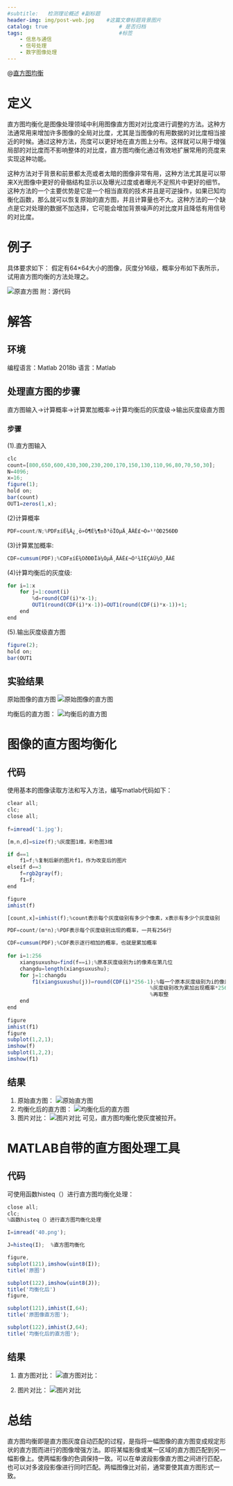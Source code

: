 ```yaml
---
#subtitle:   检测理论概述 #副标题
header-img: img/post-web.jpg    #这篇文章标题背景图片
catalog: true                       # 是否归档
tags:                               #标签
    - 信息与通信
    - 信号处理
    - 数字图像处理
---
```


@[直方图均衡](直方图均衡)

# 定义
直方图均衡化是图像处理领域中利用图像直方图对对比度进行调整的方法。这种方法通常用来增加许多图像的全局对比度，尤其是当图像的有用数据的对比度相当接近的时候。通过这种方法，亮度可以更好地在直方图上分布。这样就可以用于增强局部的对比度而不影响整体的对比度，直方图均衡化通过有效地扩展常用的亮度来实现这种功能。
	
这种方法对于背景和前景都太亮或者太暗的图像非常有用，这种方法尤其是可以带来X光图像中更好的骨骼结构显示以及曝光过度或者曝光不足照片中更好的细节。这种方法的一个主要优势是它是一个相当直观的技术并且是可逆操作，如果已知均衡化函数，那么就可以恢复原始的直方图，并且计算量也不大。这种方法的一个缺点是它对处理的数据不加选择，它可能会增加背景噪声的对比度并且降低有用信号的对比度。

# 例子
具体要求如下：
假定有64×64大小的图像，灰度分16级，概率分布如下表所示，试用直方图均衡的方法处理之。

![原直方图](https://img-blog.csdnimg.cn/20190510001348880.png?x-oss-process=image/watermark,type_ZmFuZ3poZW5naGVpdGk,shadow_10,text_aHR0cHM6Ly9ibG9nLmNzZG4ubmV0L3FxXzQwMDkwODU5,size_16,color_FFFFFF,t_70)
附：源代码

# 解答
## 环境
编程语言：Matlab 2018b
语言：Matlab
## 处理直方图的步骤
直方图输入->计算概率->计算累加概率->计算均衡后的灰度级->输出灰度级直方图

### 步骤

(1).直方图输入
```javascript
clc
count=[800,650,600,430,300,230,200,170,150,130,110,96,80,70,50,30];
N=4096;
x=16;
figure(1);
hold on;
bar(count) 
OUT1=zeros(1,x);
```
(2)计算概率
```javascript
PDF=count/N;%PDF±íÊ¾Ã¿¸ö»Ò¶È¼¶±ð³öÏÖµÄ¸ÅÂÊ£¬Ò»¹²ÓÐ256ÐÐ
```
(3)计算累加概率:
```javascript
CDF=cumsum(PDF);%CDF±íÊ¾ÖðÐÐÏà¼ÓµÄ¸ÅÂÊ£¬Ò²¾ÍÊÇÀÛ¼Ó¸ÅÂÊ
```

(4)计算均衡后的灰度级:
```javascript
for i=1:x
    for j=1:count(i)
        %d=round(CDF(i)*x-1);
        OUT1(round(CDF(i)*x-1))=OUT1(round(CDF(i)*x-1))+1;
    end
end
```
(5).输出灰度级直方图
```javascript
figure(2);
hold on;
bar(OUT1
```

## 实验结果
原始图像的直方图
![原始图像的直方图](https://img-blog.csdnimg.cn/20190510145628345.png?x-oss-process=image/watermark,type_ZmFuZ3poZW5naGVpdGk,shadow_10,text_aHR0cHM6Ly9ibG9nLmNzZG4ubmV0L3FxXzQwMDkwODU5,size_16,color_FFFFFF,t_70)

均衡后的直方图：
![均衡后的直方图](https://img-blog.csdnimg.cn/20190510145724420.png?x-oss-process=image/watermark,type_ZmFuZ3poZW5naGVpdGk,shadow_10,text_aHR0cHM6Ly9ibG9nLmNzZG4ubmV0L3FxXzQwMDkwODU5,size_16,color_FFFFFF,t_70)
# 图像的直方图均衡化
## 代码
使用基本的图像读取方法和写入方法，编写matlab代码如下：
```javascript
clear all;
clc;
close all;
 
f=imread('1.jpg');

[m,n,d]=size(f);%灰度图1维，彩色图3维

if d==1
    f1=f;%复制后新的图片f1，作为改变后的图片
elseif d==3
    f=rgb2gray(f);
    f1=f;
end

figure
imhist(f)

[count,x]=imhist(f);%count表示每个灰度级别有多少个像素，x表示有多少个灰度级别

PDF=count/(m*n);%PDF表示每个灰度级别出现的概率，一共有256行

CDF=cumsum(PDF);%CDF表示逐行相加的概率，也就是累加概率
 
for i=1:256
    xiangsuxushu=find(f==i);%原本灰度级别为i的像素在第几位
    changdu=length(xiangsuxushu);
    for j=1:changdu
        f1(xiangsuxushu(j))=round(CDF(i)*256-1);%每一个原本灰度级别为i的像素，
                                              %灰度级别改为累加出现概率*256
                                              %再取整
    end
end
 
figure
imhist(f1)
figure
subplot(1,2,1);
imshow(f)
subplot(1,2,2);
imshow(f1)
```

## 结果
1. 原始直方图：
![ 原始直方图](https://img-blog.csdnimg.cn/20190510150617317.png?x-oss-process=image/watermark,type_ZmFuZ3poZW5naGVpdGk,shadow_10,text_aHR0cHM6Ly9ibG9nLmNzZG4ubmV0L3FxXzQwMDkwODU5,size_16,color_FFFFFF,t_70)
2. 均衡化后的直方图：
![均衡化后的直方图](https://img-blog.csdnimg.cn/20190510150657176.png?x-oss-process=image/watermark,type_ZmFuZ3poZW5naGVpdGk,shadow_10,text_aHR0cHM6Ly9ibG9nLmNzZG4ubmV0L3FxXzQwMDkwODU5,size_16,color_FFFFFF,t_70)
3. 图片对比：
![图片对比](https://img-blog.csdnimg.cn/20190510150736893.png?x-oss-process=image/watermark,type_ZmFuZ3poZW5naGVpdGk,shadow_10,text_aHR0cHM6Ly9ibG9nLmNzZG4ubmV0L3FxXzQwMDkwODU5,size_16,color_FFFFFF,t_70)
可见，直方图均衡化使灰度被拉开。
# MATLAB自带的直方图处理工具
## 代码
可使用函数histeq（）进行直方图均衡化处理：
```javascript
close all;
clc;
%函数histeq（）进行直方图均衡化处理

I=imread('40.png');

J=histeq(I);  %直方图均衡化

figure,
subplot(121),imshow(uint8(I));
title('原图')

subplot(122),imshow(uint8(J));
title('均衡化后')
figure,

subplot(121),imhist(I,64);
title('原图像直方图');

subplot(122),imhist(J,64);
title('均衡化后的直方图');

```

## 结果
1. 直方图对比：
![直方图对比：](https://img-blog.csdnimg.cn/20190510151056956.png?x-oss-process=image/watermark,type_ZmFuZ3poZW5naGVpdGk,shadow_10,text_aHR0cHM6Ly9ibG9nLmNzZG4ubmV0L3FxXzQwMDkwODU5,size_16,color_FFFFFF,t_70)

2. 图片对比：
![图片对比](https://img-blog.csdnimg.cn/20190510151121466.png?x-oss-process=image/watermark,type_ZmFuZ3poZW5naGVpdGk,shadow_10,text_aHR0cHM6Ly9ibG9nLmNzZG4ubmV0L3FxXzQwMDkwODU5,size_16,color_FFFFFF,t_70)
# 总结
直方图均衡即是直方图灰度自动匹配的过程，是指将一幅图像的直方图变成规定形状的直方图而进行的图像增强方法。即将某幅影像或某一区域的直方图匹配到另一幅影像上。使两幅影像的色调保持一致。可以在单波段影像直方图之间进行匹配，也可以对多波段影像进行同时匹配。两幅图像比对前，通常要使其直方图形式一致。

